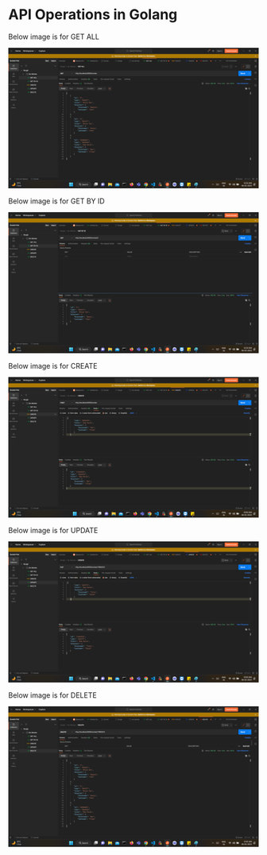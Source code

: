 # API Operations in Golang

Below image is for GET ALL

![GET ALL](./postman-output/GET%20ALL.png)

Below image is for GET BY ID

![GET BY ID](./postman-output/GET%20BY%20ID.png)

Below image is for CREATE

![CREATE](./postman-output/CREATE.png)

Below image is for UPDATE

![UPDATE](./postman-output/UPDATE.png)

Below image is for DELETE

![DELETE](./postman-output/DELETE.png)